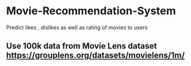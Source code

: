 # Movie-Recommendation-System
Predict likes , dislikes as well as rating of movies to users
## Use 100k data from Movie Lens dataset https://grouplens.org/datasets/movielens/1m/
